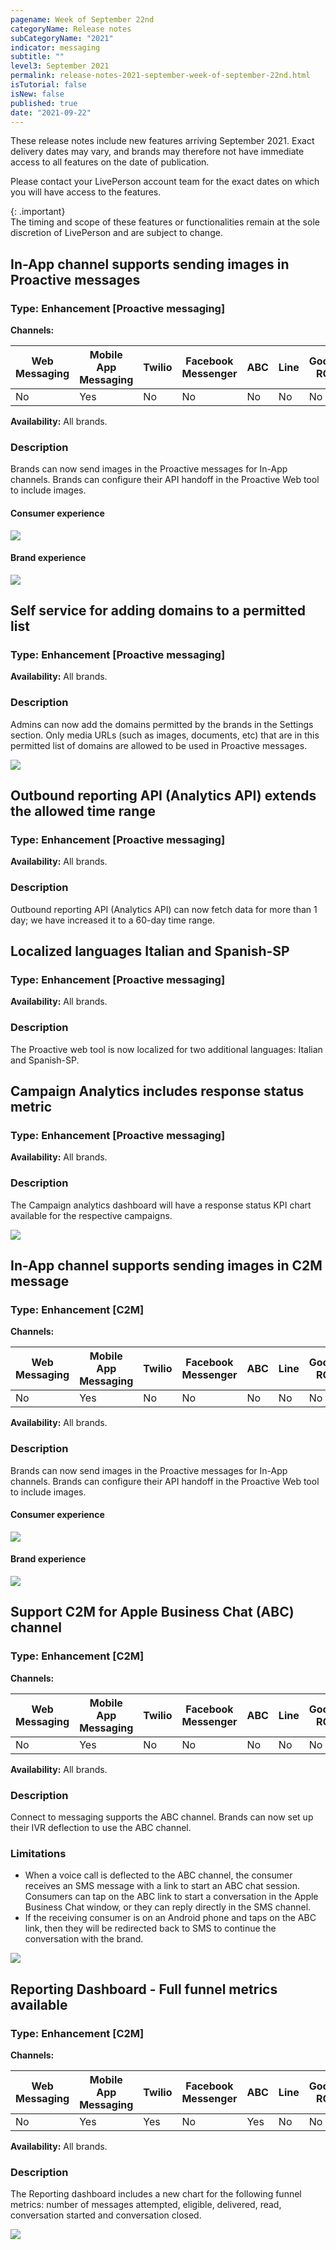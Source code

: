 ```yaml
---
pagename: Week of September 22nd
categoryName: Release notes
subCategoryName: "2021"
indicator: messaging
subtitle: ""
level3: September 2021
permalink: release-notes-2021-september-week-of-september-22nd.html
isTutorial: false
isNew: false
published: true
date: "2021-09-22"
---
```


These release notes include new features arriving September 2021. Exact delivery dates may vary, and brands may therefore not have immediate access to all features on the date of publication.

Please contact your LivePerson account team for the exact dates on which you will have access to the features.

{: .important}  
The timing and scope of these features or functionalities remain at the sole discretion of LivePerson and are subject to change.

## In-App channel supports sending images in Proactive messages

### Type: Enhancement [Proactive messaging]

**Channels:**

<div class="tablecontainer">

<table class="releasenotes">

<thead>

<tr class="categoryrow">

<th>Web Messaging</th>

<th>Mobile App Messaging</th>

<th>Twilio</th>

<th>Facebook Messenger</th>

<th>ABC</th>

<th>Line</th>

<th>Google RCS</th>

<th>Google My Business</th>

<th>WhatsApp Business</th>

<th>CM</th>

<th>WeChat</th>

<th>Chat</th>

</tr>

</thead>

<tbody>

<tr>

<td>No</td>

<td>Yes</td>

<td>No</td>

<td>No</td>

<td>No</td>

<td>No</td>

<td>No</td>

<td>No</td>

<td>No</td>

<td>No</td>

<td>No</td>

<td>No</td>

</tr>

</tbody>

</table>

</div>

**Availability:** All brands.

### Description
Brands can now send images in the Proactive messages for In-App channels. Brands can configure their API handoff in the Proactive Web tool to include images. 

#### Consumer experience
![](img/week-of-september-29th-1.png)

#### Brand experience
![](img/week-of-september-29th-2.png)

## Self service for adding domains to a permitted list

### Type: Enhancement [Proactive messaging]

**Availability:** All brands.

### Description
Admins can now add the domains permitted by the brands in the Settings section. Only media URLs (such as images, documents, etc) that are in this permitted list of domains are allowed to be used in Proactive messages.

![](img/week-of-september-29th-3.png)

## Outbound reporting API (Analytics API) extends the allowed time range
### Type: Enhancement [Proactive messaging]

**Availability:** All brands.

### Description
Outbound reporting API (Analytics API) can now fetch data for more than 1 day; we have increased it to a 60-day time range.

## Localized languages Italian and Spanish-SP
### Type: Enhancement [Proactive messaging]

**Availability:** All brands.

### Description
The Proactive web tool is now localized for two additional languages: Italian and Spanish-SP.

## Campaign Analytics includes response status metric
### Type: Enhancement [Proactive messaging]

**Availability:** All brands.

### Description
The Campaign analytics dashboard will have a response status KPI chart available for the respective campaigns.

![](img/week-of-september-29th-4.png)

## In-App channel supports sending images in C2M message

### Type: Enhancement [C2M]

**Channels:**

<div class="tablecontainer">

<table class="releasenotes">

<thead>

<tr class="categoryrow">

<th>Web Messaging</th>

<th>Mobile App Messaging</th>

<th>Twilio</th>

<th>Facebook Messenger</th>

<th>ABC</th>

<th>Line</th>

<th>Google RCS</th>

<th>Google My Business</th>

<th>WhatsApp Business</th>

<th>CM</th>

<th>WeChat</th>

<th>Chat</th>

</tr>

</thead>

<tbody>

<tr>

<td>No</td>

<td>Yes</td>

<td>No</td>

<td>No</td>

<td>No</td>

<td>No</td>

<td>No</td>

<td>No</td>

<td>No</td>

<td>No</td>

<td>No</td>

<td>No</td>

</tr>

</tbody>

</table>

</div>

**Availability:** All brands.

### Description
Brands can now send images in the Proactive messages for In-App channels. Brands can configure their API handoff in the Proactive Web tool to include images. 

#### Consumer experience
![](img/week-of-september-29th-5.png)

#### Brand experience
![](img/week-of-september-29th-6.png)

## Support C2M for Apple Business Chat (ABC) channel

### Type: Enhancement [C2M]

**Channels:**

<div class="tablecontainer">

<table class="releasenotes">

<thead>

<tr class="categoryrow">

<th>Web Messaging</th>

<th>Mobile App Messaging</th>

<th>Twilio</th>

<th>Facebook Messenger</th>

<th>ABC</th>

<th>Line</th>

<th>Google RCS</th>

<th>Google My Business</th>

<th>WhatsApp Business</th>

<th>CM</th>

<th>WeChat</th>

<th>Chat</th>

</tr>

</thead>

<tbody>

<tr>

<td>No</td>

<td>Yes</td>

<td>No</td>

<td>No</td>

<td>No</td>

<td>No</td>

<td>No</td>

<td>No</td>

<td>No</td>

<td>No</td>

<td>No</td>

<td>No</td>

</tr>

</tbody>

</table>

</div>

**Availability:** All brands.

### Description
Connect to messaging supports the ABC channel. Brands can now set up their IVR deflection to use the ABC channel.

### Limitations
* When a voice call is deflected to the ABC channel, the consumer receives an SMS message with a link to start an ABC chat session. Consumers can tap on the ABC link to start a conversation in the Apple Business Chat window, or they can reply directly in the SMS channel. 
* If the receiving consumer is on an Android phone and taps on the ABC link, then they will be redirected back to SMS to continue the conversation with the brand. 

![](img/week-of-september-29th-7.png)

## Reporting Dashboard - Full funnel metrics available

### Type: Enhancement [C2M]

**Channels:**

<div class="tablecontainer">

<table class="releasenotes">

<thead>

<tr class="categoryrow">

<th>Web Messaging</th>

<th>Mobile App Messaging</th>

<th>Twilio</th>

<th>Facebook Messenger</th>

<th>ABC</th>

<th>Line</th>

<th>Google RCS</th>

<th>Google My Business</th>

<th>WhatsApp Business</th>

<th>CM</th>

<th>WeChat</th>

<th>Chat</th>

</tr>

</thead>

<tbody>

<tr>

<td>No</td>

<td>Yes</td>

<td>Yes</td>

<td>No</td>

<td>Yes</td>

<td>No</td>

<td>No</td>

<td>No</td>

<td>Yes</td>

<td>No</td>

<td>No</td>

<td>No</td>

</tr>

</tbody>

</table>

</div>

**Availability:** All brands.

### Description
The Reporting dashboard includes a new chart for the following funnel metrics: number of messages attempted, eligible, delivered, read, conversation started and conversation closed. 


![](img/week-of-september-29th-8.png)


